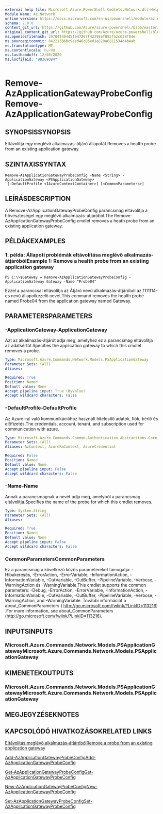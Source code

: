 ```yaml
---
external help file: Microsoft.Azure.PowerShell.Cmdlets.Network.dll-Help.xml
Module Name: Az.Network
online version: https://docs.microsoft.com/en-us/powershell/module/az.network/remove-azapplicationgatewayprobeconfig
schema: 2.0.0
content_git_url: https://github.com/Azure/azure-powershell/blob/master/src/Network/Network/help/Remove-AzApplicationGatewayProbeConfig.md
original_content_git_url: https://github.com/Azure/azure-powershell/blob/master/src/Network/Network/help/Remove-AzApplicationGatewayProbeConfig.md
ms.openlocfilehash: 20704f404d5fe47267f42398ef885fb2c038f84e
ms.sourcegitcommit: 04221336bc9eed46c05ed1e828a6811534d4b4ab
ms.translationtype: MT
ms.contentlocale: hu-HU
ms.lasthandoff: 12/08/2020
ms.locfileid: "98369094"
---
```

# <span data-ttu-id="93f26-101">Remove-AzApplicationGatewayProbeConfig</span><span class="sxs-lookup"><span data-stu-id="93f26-101">Remove-AzApplicationGatewayProbeConfig</span></span>

## <span data-ttu-id="93f26-102">SYNOPSIS</span><span class="sxs-lookup"><span data-stu-id="93f26-102">SYNOPSIS</span></span>
<span data-ttu-id="93f26-103">Eltávolítja egy meglévő alkalmazás-átjáró állapotát.</span><span class="sxs-lookup"><span data-stu-id="93f26-103">Removes a health probe from an existing application gateway.</span></span>

## <span data-ttu-id="93f26-104">SZINTAXIS</span><span class="sxs-lookup"><span data-stu-id="93f26-104">SYNTAX</span></span>

```
Remove-AzApplicationGatewayProbeConfig -Name <String> -ApplicationGateway <PSApplicationGateway>
 [-DefaultProfile <IAzureContextContainer>] [<CommonParameters>]
```

## <span data-ttu-id="93f26-105">LEÍRÁS</span><span class="sxs-lookup"><span data-stu-id="93f26-105">DESCRIPTION</span></span>
<span data-ttu-id="93f26-106">A Remove-AzApplicationGatewayProbeConfig parancsmag eltávolítja a hőveszteséget egy meglévő alkalmazás-átjáróból.</span><span class="sxs-lookup"><span data-stu-id="93f26-106">The Remove-AzApplicationGatewayProbeConfig cmdlet removes a heath probe from an existing application gateway.</span></span>

## <span data-ttu-id="93f26-107">PÉLDÁK</span><span class="sxs-lookup"><span data-stu-id="93f26-107">EXAMPLES</span></span>

### <span data-ttu-id="93f26-108">1. példa: Állapoti problémák eltávolítása meglévő alkalmazás-átjáróból</span><span class="sxs-lookup"><span data-stu-id="93f26-108">Example 1: Remove a health probe from an existing application gateway</span></span>
```
PS C:\>$Gateway = Remove-AzApplicationGatewayProbeConfig -ApplicationGateway Gateway -Name "Probe04"
```

<span data-ttu-id="93f26-109">Ezzel a paranccsal eltávolítja az Átjáró nevű alkalmazás-átjáróból az 1111114-es nevű állapotkezelő nevet.</span><span class="sxs-lookup"><span data-stu-id="93f26-109">This command removes the health probe named Probe04 from the application gateway named Gateway.</span></span>

## <span data-ttu-id="93f26-110">PARAMETERS</span><span class="sxs-lookup"><span data-stu-id="93f26-110">PARAMETERS</span></span>

### <span data-ttu-id="93f26-111">-ApplicationGateway</span><span class="sxs-lookup"><span data-stu-id="93f26-111">-ApplicationGateway</span></span>
<span data-ttu-id="93f26-112">Azt az alkalmazás-átjárót adja meg, amelyhez ez a parancsmag eltávolítja az adatsértőt.</span><span class="sxs-lookup"><span data-stu-id="93f26-112">Specifies the application gateway to which this cmdlet removes a probe.</span></span>

```yaml
Type: Microsoft.Azure.Commands.Network.Models.PSApplicationGateway
Parameter Sets: (All)
Aliases:

Required: True
Position: Named
Default value: None
Accept pipeline input: True (ByValue)
Accept wildcard characters: False
```

### <span data-ttu-id="93f26-113">-DefaultProfile</span><span class="sxs-lookup"><span data-stu-id="93f26-113">-DefaultProfile</span></span>
<span data-ttu-id="93f26-114">Az Azure-ral való kommunikációhoz használt hitelesítő adatok, fiók, bérlő és előfizetés.</span><span class="sxs-lookup"><span data-stu-id="93f26-114">The credentials, account, tenant, and subscription used for communication with azure.</span></span>

```yaml
Type: Microsoft.Azure.Commands.Common.Authentication.Abstractions.Core.IAzureContextContainer
Parameter Sets: (All)
Aliases: AzContext, AzureRmContext, AzureCredential

Required: False
Position: Named
Default value: None
Accept pipeline input: False
Accept wildcard characters: False
```

### <span data-ttu-id="93f26-115">-Name</span><span class="sxs-lookup"><span data-stu-id="93f26-115">-Name</span></span>
<span data-ttu-id="93f26-116">Annak a parancsmagnak a nevét adja meg, amelyből a parancsmag eltávolítja.</span><span class="sxs-lookup"><span data-stu-id="93f26-116">Specifies the name of the probe for which this cmdlet removes.</span></span>

```yaml
Type: System.String
Parameter Sets: (All)
Aliases:

Required: True
Position: Named
Default value: None
Accept pipeline input: False
Accept wildcard characters: False
```

### <span data-ttu-id="93f26-117">CommonParameters</span><span class="sxs-lookup"><span data-stu-id="93f26-117">CommonParameters</span></span>
<span data-ttu-id="93f26-118">Ez a parancsmag a következő közös paramétereket támogatja: -Hibakeresés, -ErrorAction, -ErrorVariable, -InformationAction, -InformationVariable, -OutVariable, -OutBuffer, -PipelineVariable, -Verbose, -WarningAction és -WarningVariable.</span><span class="sxs-lookup"><span data-stu-id="93f26-118">This cmdlet supports the common parameters: -Debug, -ErrorAction, -ErrorVariable, -InformationAction, -InformationVariable, -OutVariable, -OutBuffer, -PipelineVariable, -Verbose, -WarningAction, and -WarningVariable.</span></span> <span data-ttu-id="93f26-119">További információt a about_CommonParameters ( http://go.microsoft.com/fwlink/?LinkID=113216) .</span><span class="sxs-lookup"><span data-stu-id="93f26-119">For more information, see about_CommonParameters (http://go.microsoft.com/fwlink/?LinkID=113216).</span></span>

## <span data-ttu-id="93f26-120">INPUTS</span><span class="sxs-lookup"><span data-stu-id="93f26-120">INPUTS</span></span>

### <span data-ttu-id="93f26-121">Microsoft.Azure.Commands.Network.Models.PSApplicationGateway</span><span class="sxs-lookup"><span data-stu-id="93f26-121">Microsoft.Azure.Commands.Network.Models.PSApplicationGateway</span></span>

## <span data-ttu-id="93f26-122">KIMENETEK</span><span class="sxs-lookup"><span data-stu-id="93f26-122">OUTPUTS</span></span>

### <span data-ttu-id="93f26-123">Microsoft.Azure.Commands.Network.Models.PSApplicationGateway</span><span class="sxs-lookup"><span data-stu-id="93f26-123">Microsoft.Azure.Commands.Network.Models.PSApplicationGateway</span></span>

## <span data-ttu-id="93f26-124">MEGJEGYZÉSEK</span><span class="sxs-lookup"><span data-stu-id="93f26-124">NOTES</span></span>

## <span data-ttu-id="93f26-125">KAPCSOLÓDÓ HIVATKOZÁSOK</span><span class="sxs-lookup"><span data-stu-id="93f26-125">RELATED LINKS</span></span>

[<span data-ttu-id="93f26-126">Eltávolítás meglévő alkalmazás-átjáróból</span><span class="sxs-lookup"><span data-stu-id="93f26-126">Remove a probe from an existing application gateway</span></span>](https://azure.microsoft.com/en-us/documentation/articles/application-gateway-create-probe-ps/#remove-a-probe-from-an-existing-application-gateway)

[<span data-ttu-id="93f26-127">Add-AzApplicationGatewayProbeConfig</span><span class="sxs-lookup"><span data-stu-id="93f26-127">Add-AzApplicationGatewayProbeConfig</span></span>](./Add-AzApplicationGatewayProbeConfig.md)

[<span data-ttu-id="93f26-128">Get-AzApplicationGatewayProbeConfig</span><span class="sxs-lookup"><span data-stu-id="93f26-128">Get-AzApplicationGatewayProbeConfig</span></span>](./Get-AzApplicationGatewayProbeConfig.md)

[<span data-ttu-id="93f26-129">New-AzApplicationGatewayProbeConfig</span><span class="sxs-lookup"><span data-stu-id="93f26-129">New-AzApplicationGatewayProbeConfig</span></span>](./New-AzApplicationGatewayProbeConfig.md)

[<span data-ttu-id="93f26-130">Set-AzApplicationGatewayProbeConfig</span><span class="sxs-lookup"><span data-stu-id="93f26-130">Set-AzApplicationGatewayProbeConfig</span></span>](./Set-AzApplicationGatewayProbeConfig.md)

